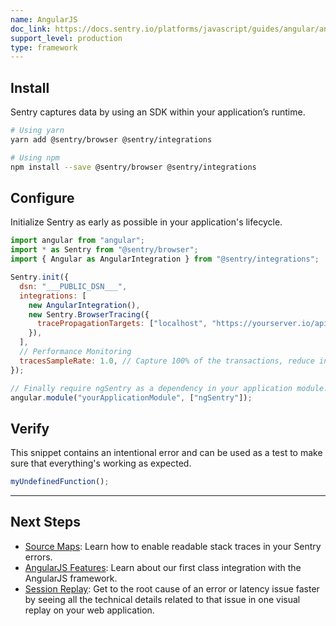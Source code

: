```yaml
---
name: AngularJS
doc_link: https://docs.sentry.io/platforms/javascript/guides/angular/angular1/
support_level: production
type: framework
---
```


## Install

Sentry captures data by using an SDK within your application’s runtime.

```bash
# Using yarn
yarn add @sentry/browser @sentry/integrations

# Using npm
npm install --save @sentry/browser @sentry/integrations
```

## Configure

Initialize Sentry as early as possible in your application's lifecycle.

```javascript
import angular from "angular";
import * as Sentry from "@sentry/browser";
import { Angular as AngularIntegration } from "@sentry/integrations";

Sentry.init({
  dsn: "___PUBLIC_DSN___",
  integrations: [
    new AngularIntegration(),
    new Sentry.BrowserTracing({
      tracePropagationTargets: ["localhost", "https://yourserver.io/api"],
    }),
  ],
  // Performance Monitoring
  tracesSampleRate: 1.0, // Capture 100% of the transactions, reduce in production!
});

// Finally require ngSentry as a dependency in your application module.
angular.module("yourApplicationModule", ["ngSentry"]);
```

## Verify

This snippet contains an intentional error and can be used as a test to make sure that everything's working as expected.

```javascript
myUndefinedFunction();
```

---

## Next Steps

- [Source Maps](https://docs.sentry.io/platforms/javascript/guides/angular/sourcemaps/): Learn how to enable readable stack traces in your Sentry errors.
- [AngularJS Features](https://docs.sentry.io/platforms/javascript/guides/angular/angular1/): Learn about our first class integration with the AngularJS framework.
- [Session Replay](https://docs.sentry.io/platforms/javascript/guides/angular/session-replay/): Get to the root cause of an error or latency issue faster by seeing all the technical details related to that issue in one visual replay on your web application.
